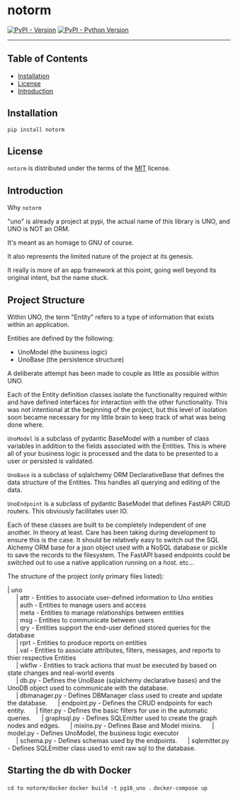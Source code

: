 # notorm

[![PyPI - Version](https://img.shields.io/pypi/v/notorm.svg)](https://pypi.org/project/notorm)
[![PyPI - Python Version](https://img.shields.io/pypi/pyversions/notorm.svg)](https://pypi.org/project/notorm)

-----

## Table of Contents

- [Installation](#installation)
- [License](#license)
- [Introduction](#introduction)

## Installation

```console
pip install notorm
```

## License

`notorm` is distributed under the terms of the [MIT](https://spdx.org/licenses/MIT.html) license.

## Introduction

Why `notorm`

"uno" is already a project at pypi, the actual name of this library is UNO, and UNO is NOT an ORM.

It's meant as an homage to GNU of course.

It also represents the limited nature of the project at its genesis.

It really is more of an app framework at this point, going well beyond its original intent, but the name stuck.

## Project Structure

Within UNO, the term "Entity" refers to a type of information that exists within an application.  

Entities are defined by the following:

- UnoModel (the business logic)
- UnoBase (the persistence structure)

A deliberate attempt has been made to couple as little as possible within UNO.  

Each of the Entity definition classes isolate the functionality required within and have defined interfaces for interaction with the other functionality.  This was not intentional at the beginning of the project, but this level of isolation soon became necessary for my little brain to keep track of what was being done where.  

`UnoModel` is a subclass of pydantic BaseModel with a number of class variables in addition to the fields associated with the Entities. This is where all of your business logic is processed and the data to be presented to a user or persisted is validated.

`UnoBase` is a subclass of sqlalchemy ORM DeclarativeBase that defines the data structure of the Entities.  This handles all querying and editing of the data.

`UnoEndpoint` is a subclass of pydantic BaseModel that defines FastAPI CRUD routers.  This obviously facilitates user IO.

Each of these classes are built to be completely independent of one another.  In theory at least.  Care has been taking during development to ensure this is the case.  It should be relatively easy to switch out the SQL Alchemy ORM base for a json object used with a NoSQL database or pickle to save the records to the filesystem.  The FastAPI based endpoints could be switched out to use a native application running on a host.  etc...   

The structure of the project (only primary files listed):

| uno  
&nbsp;&nbsp;&nbsp;&nbsp;
    | attr - Entities to associate user-defined information to Uno entities  
&nbsp;&nbsp;&nbsp;&nbsp;
    | auth - Entities to manage users and access  
&nbsp;&nbsp;&nbsp;&nbsp;
    | meta - Entities to manage relationships between entities  
&nbsp;&nbsp;&nbsp;&nbsp;
    | msg - Entities to communicate between users  
&nbsp;&nbsp;&nbsp;&nbsp;
    | qry - Entities support the end-user defined stored queries for the database  
&nbsp;&nbsp;&nbsp;&nbsp;
    | rprt - Entities to produce reports on entities  
&nbsp;&nbsp;&nbsp;&nbsp;
    | val - Entities to associate attributes, filters, messages, and reports to thier respective Entities  
&nbsp;&nbsp;&nbsp;&nbsp;
    | wkflw - Entities to track actions that must be executed by based on state changes and real-world events  
&nbsp;&nbsp;&nbsp;&nbsp;
    | db.py - Defines the UnoBase (sqlalchemy declarative bases) and the UnoDB object used to communicate with the database.  
&nbsp;&nbsp;&nbsp;&nbsp;
    | dbmanager.py - Defines DBManager class used to create and update the database.
&nbsp;&nbsp;&nbsp;&nbsp;
    | endpoint.py - Defines the CRUD endpoints for each entity.
&nbsp;&nbsp;&nbsp;&nbsp;
    | filter.py - Defines the basic filters for use in the automatic queries.
&nbsp;&nbsp;&nbsp;&nbsp;
    | graphsql.py - Defines SQLEmitter used to create the graph nodes and edges.
&nbsp;&nbsp;&nbsp;&nbsp;
    | mixins.py - Defines Base and Model mixins.
&nbsp;&nbsp;&nbsp;&nbsp;
    | model.py - Defines UnoModel, the business logic executor  
&nbsp;&nbsp;&nbsp;&nbsp;
    | schema.py - Defines schemas used by the endpoints.
&nbsp;&nbsp;&nbsp;&nbsp;
    | sqlemitter.py - Defines SQLEmitter class used to emit raw sql to the database.


## Starting the db with Docker

`cd to notorm/docker`
`docker build -t pg16_uno .`
`docker-compose up`
